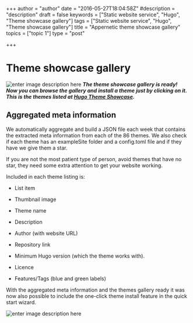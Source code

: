 +++
author = "author"
date = "2016-05-27T18:04:58Z"
#description = "description"
draft = false
keywords = ["Static website service", "Hugo", "Theme showcase gallery"]
tags = ["Static website service", "Hugo", "Theme showcase gallery"]
title = "Appernetic theme showcase gallery"
topics = ["topic 1"]
type = "post"

+++

# Theme showcase gallery 
![enter image description here][1]
***The theme showcase gallery is ready! Now you can browse the gallery and install a theme just by clicking on it. This is the themes listed at [Hugo Theme Showcase][2].*** 

## Aggregated meta information
We automatically aggregate and build a JSON file each week that contains the extracted meta information from each of the 86 themes. We also check if each theme has an exampleSite folder and a config.toml file and if they have we give them a star.  

If you are not the most patient type of person, avoid themes that have no star, they  need some extra attention to get your website working.

Included in each theme listing is:

 - List item

 - Thumbnail image
 - Theme name
 - Description
 - Author (with website URL)
 - Repository link
 - Minimum Hugo version (which the theme works with).
 - Licence
 - Features/Tags (blue and green labels)  

With the aggregated meta information and the themes gallery ready it was now also possible to include the one-click theme install feature in the quick start wizard.  

![enter image description here][3]


  [1]: https://res.cloudinary.com/appernetic/v1464371165/bqz05luuepoonqfutf5n
  [2]: http://themes.gohugo.io/
  [3]: https://res.cloudinary.com/appernetic/v1464371347/mgc1lnbrytafkitsjmma

